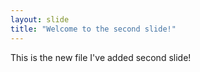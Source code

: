 ```yaml
---
layout: slide
title: "Welcome to the second slide!"
---
```

This is the new file I've added
second slide!
